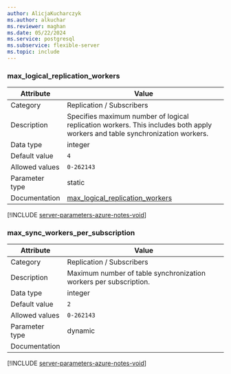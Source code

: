 ```yaml
---
author: AlicjaKucharczyk
ms.author: alkuchar
ms.reviewer: maghan
ms.date: 05/22/2024
ms.service: postgresql
ms.subservice: flexible-server
ms.topic: include
---
```

### max_logical_replication_workers

| Attribute      | Value                                                      |
|----------------|------------------------------------------------------------|
| Category       | Replication / Subscribers |
| Description    | Specifies maximum number of logical replication workers. This includes both apply workers and table synchronization workers. |
| Data type      | integer   |
| Default value  | `4`           |
| Allowed values | `0-262143`     |
| Parameter type | static         |
| Documentation  | [max_logical_replication_workers](https://www.postgresql.org/docs/13/runtime-config-replication.html) |


[!INCLUDE [server-parameters-azure-notes-void](./server-parameters-azure-notes-void.md)]



### max_sync_workers_per_subscription

| Attribute      | Value                                                      |
|----------------|------------------------------------------------------------|
| Category       | Replication / Subscribers |
| Description    | Maximum number of table synchronization workers per subscription.                                                            |
| Data type      | integer   |
| Default value  | `2`           |
| Allowed values | `0-262143`     |
| Parameter type | dynamic        |
| Documentation  |                                                                                                       |


[!INCLUDE [server-parameters-azure-notes-void](./server-parameters-azure-notes-void.md)]




